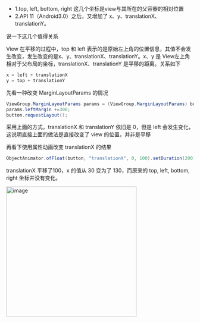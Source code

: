 - 1.top, left, bottom, right 这几个坐标是view与其所在的父容器的相对位置
- 2.API 11（Android3.0）之后，又增加了 x、y、translationX、translationY。

说一下这几个值得关系 

View 在平移的过程中，top 和 left 表示的是原始左上角的位置信息，其值不会发生改变，发生改变的是x、y、translationX、translationY。x、y 是 View左上角相对于父布局的坐标，translationX、translationY 是平移的距离。关系如下

```java
x = left + translationX
y = top + translationY
```

先看一种改变 MarginLayoutParams 的情况

```java
ViewGroup.MarginLayoutParams params = (ViewGroup.MarginLayoutParams) button.getLayoutParams();
params.leftMargin +=300;
button.requestLayout();
```
采用上面的方式，translationX 和 translationY 依旧是 0，但是 left 会发生变化，这说明直接上面的做法是直接改变了 view 的位置，并非是平移

再看下使用属性动画改变 translationX 的结果
```java
ObjectAnimator.ofFloat(button, "translationX", 0, 100).setDuration(200).start();
```
translationX 平移了100，x 的值从 30 变为了 130，而原来的 top, left, bottom, right 坐标并没有变化。

<img width="350" alt="image" src="https://user-images.githubusercontent.com/17560388/176386193-e25c83c2-5ed2-4541-8c39-2b09b471858b.png">


